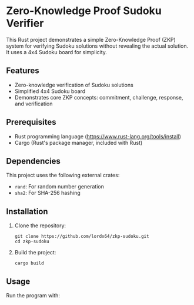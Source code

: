 # Zero-Knowledge Proof Sudoku Verifier

This Rust project demonstrates a simple Zero-Knowledge Proof (ZKP) system for verifying Sudoku solutions without revealing the actual solution. It uses a 4x4 Sudoku board for simplicity.

## Features

- Zero-knowledge verification of Sudoku solutions
- Simplified 4x4 Sudoku board
- Demonstrates core ZKP concepts: commitment, challenge, response, and verification

## Prerequisites

- Rust programming language (https://www.rust-lang.org/tools/install)
- Cargo (Rust's package manager, included with Rust)

## Dependencies

This project uses the following external crates:

- `rand`: For random number generation
- `sha2`: For SHA-256 hashing

## Installation

1. Clone the repository:
   ```
   git clone https://github.com/lordx64/zkp-sudoku.git
   cd zkp-sudoku
   ```

2. Build the project:
   ```
   cargo build
   ```

## Usage

Run the program with:
